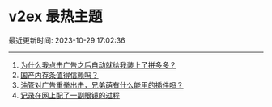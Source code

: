 # v2ex 最热主题

最近更新时间: 2023-10-29 17:02:36

--- 
1. [为什么我点击广告之后自动就给我装上了拼多多？](https://www.v2ex.com/t/986359) 
2. [国产内存条值得信赖吗？](https://www.v2ex.com/t/986365) 
3. [油管对广告重拳出击，兄弟萌有什么能用的插件吗？](https://www.v2ex.com/t/986371) 
4. [记录在网上配了一副眼镜的过程](https://www.v2ex.com/t/986377) 
